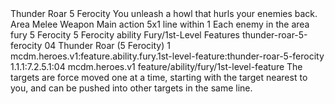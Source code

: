 <ability>
  <name>Thunder Roar</name>
  <cost>5 Ferocity</cost>
  <flavor>You unleash a howl that hurls your enemies back.</flavor>
  <keywords>
    <keyword>Area</keyword>
    <keyword>Melee</keyword>
    <keyword>Weapon</keyword>
  </keywords>
  <type>Main action</type>
  <distance>5x1 line within 1</distance>
  <target>Each enemy in the area</target>
  <metadata>
    <class>fury</class>
    <cost>5 Ferocity</cost>
    <cost_amount>5</cost_amount>
    <cost_resource>Ferocity</cost_resource>
    <feature_type>ability</feature_type>
    <file_dpath>Fury/1st-Level Features</file_dpath>
    <item_id>thunder-roar-5-ferocity</item_id>
    <item_index>04</item_index>
    <item_name>Thunder Roar (5 Ferocity)</item_name>
    <level>1</level>
    <scc>mcdm.heroes.v1:feature.ability.fury.1st-level-feature:thunder-roar-5-ferocity</scc>
    <scdc>1.1.1:7.2.5.1:04</scdc>
    <source>mcdm.heroes.v1</source>
    <type>feature/ability/fury/1st-level-feature</type>
  </metadata>
  <effects>
    <effect type="mundane">The targets are force moved one at a time, starting with the target nearest to you, and can be pushed into other targets in the same line.</effect>
  </effects>
</ability>
